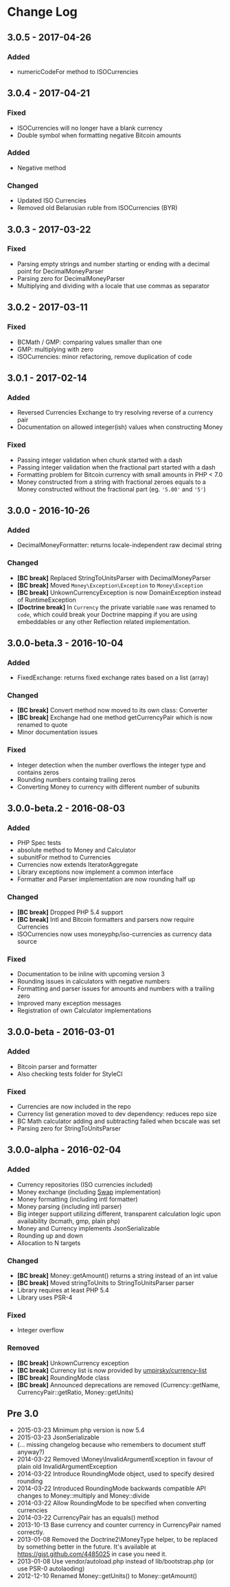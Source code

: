 # Change Log

## 3.0.5 - 2017-04-26

### Added

- numericCodeFor method to ISOCurrencies


## 3.0.4 - 2017-04-21

### Fixed

- ISOCurrencies will no longer have a blank currency
- Double symbol when formatting negative Bitcoin amounts 

### Added

- Negative method

### Changed

- Updated ISO Currencies
- Removed old Belarusian ruble from ISOCurrencies (BYR)


## 3.0.3 - 2017-03-22

### Fixed

- Parsing empty strings and number starting or ending with a decimal point for DecimalMoneyParser
- Parsing zero for DecimalMoneyParser
- Multiplying and dividing with a locale that use commas as separator

## 3.0.2 - 2017-03-11

### Fixed

- BCMath / GMP: comparing values smaller than one
- GMP: multiplying with zero
- ISOCurrencies: minor refactoring, remove duplication of code


## 3.0.1 - 2017-02-14

### Added

- Reversed Currencies Exchange to try resolving reverse of a currency pair
- Documentation on allowed integer(ish) values when constructing Money

### Fixed

- Passing integer validation when chunk started with a dash
- Passing integer validation when the fractional part started with a dash
- Formatting problem for Bitcoin currency with small amounts in PHP < 7.0
- Money constructed from a string with fractional zeroes equals to a Money constructed without the fractional part (eg. `'5.00'` and `'5'`)


## 3.0.0 - 2016-10-26

### Added

- DecimalMoneyFormatter: returns locale-independent raw decimal string

### Changed

- **[BC break]** Replaced StringToUnitsParser with DecimalMoneyParser
- **[BC break]** Moved `Money\Exception\Exception` to `Money\Exception`
- **[BC break]** UnkownCurrencyException is now DomainException instead of RuntimeException
- **[Doctrine break]** In `Currency` the private variable `name` was renamed to `code`, which could break your Doctrine mapping if you are using embeddables or any other Reflection related implementation.


## 3.0.0-beta.3 - 2016-10-04

### Added

- FixedExchange: returns fixed exchange rates based on a list (array)

### Changed

- **[BC break]** Convert method now moved to its own class: Converter
- **[BC break]** Exchange had one method getCurrencyPair which is now renamed to quote
- Minor documentation issues

### Fixed

- Integer detection when the number overflows the integer type and contains zeros
- Rounding numbers containg trailing zeros
- Converting Money to currency with different number of subunits


## 3.0.0-beta.2 - 2016-08-03

### Added

- PHP Spec tests
- absolute method to Money and Calculator
- subunitFor method to Currencies
- Currencies now extends IteratorAggregate
- Library exceptions now implement a common interface
- Formatter and Parser implementation are now rounding half up

### Changed

- **[BC break]** Dropped PHP 5.4 support
- **[BC break]** Intl and Bitcoin formatters and parsers now require Currencies
- ISOCurrencies now uses moneyphp/iso-currencies as currency data source

### Fixed

- Documentation to be inline with upcoming version 3
- Rounding issues in calculators with negative numbers
- Formatting and parser issues for amounts and numbers with a trailing zero
- Improved many exception messages
- Registration of own Calculator implementations


## 3.0.0-beta - 2016-03-01

### Added

- Bitcoin parser and formatter
- Also checking tests folder for StyleCI

### Fixed

- Currencies are now included in the repo
- Currency list generation moved to dev dependency: reduces repo size
- BC Math calculator adding and subtracting failed when bcscale was set
- Parsing zero for StringToUnitsParser


## 3.0.0-alpha - 2016-02-04

### Added

- Currency repositories (ISO currencies included)
- Money exchange (including [Swap](https://github.com/florianv/swap) implementation)
- Money formatting (including intl formatter)
- Money parsing (including intl parser)
- Big integer support utilizing different, transparent calculation logic upon availability (bcmath, gmp, plain php)
- Money and Currency implements JsonSerializable
- Rounding up and down
- Allocation to N targets

### Changed

- **[BC break]** Money::getAmount() returns a string instead of an int value
- **[BC break]** Moved stringToUnits to StringToUnitsParser parser
- Library requires at least PHP 5.4
- Library uses PSR-4

### Fixed

- Integer overflow

### Removed

- **[BC break]** UnkownCurrency exception
- **[BC break]** Currency list is now provided by [umpirsky/currency-list](https://github.com/umpirsky/currency-list/)
- **[BC break]** RoundingMode class
- **[BC break]** Announced deprecations are removed (Currency::getName, CurrencyPair::getRatio, Money::getUnits)


## Pre 3.0

- 2015-03-23 Minimum php version is now 5.4
- 2015-03-23 JsonSerializable
- (... missing changelog because who remembers to document stuff anyway?)
- 2014-03-22 Removed \Money\InvalidArgumentException in favour of plain old InvalidArgumentException
- 2014-03-22 Introduce RoundingMode object, used to specify desired rounding
- 2014-03-22 Introduced RoundingMode backwards compatible API changes to Money::multiply and Money::divide
- 2014-03-22 Allow RoundingMode to be specified when converting currencies
- 2014-03-22 CurrencyPair has an equals() method
- 2013-10-13 Base currency and counter currency in CurrencyPair named correctly.
- 2013-01-08 Removed the Doctrine2\MoneyType helper, to be replaced by something better in the future. It's available
             at https://gist.github.com/4485025 in case you need it.
- 2013-01-08 Use vendor/autoload.php instead of lib/bootstrap.php (or use PSR-0 autolaoding)
- 2012-12-10 Renamed Money::getUnits() to Money::getAmount()
